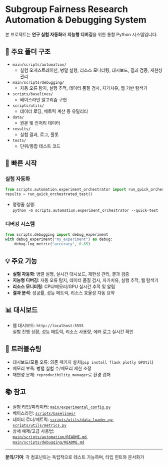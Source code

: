 # Subgroup Fairness Research Automation & Debugging System

본 프로젝트는 **연구 실험 자동화**와 **지능형 디버깅**을 위한 통합 Python 시스템입니다.

## 📁 주요 폴더 구조

- `main/scripts/automation/`  
  - 실험 오케스트레이션, 병렬 실행, 리소스 모니터링, 대시보드, 결과 검증, 재현성 관리  
- `main/scripts/debugging/`  
  - 자동 오류 탐지, 실행 추적, 데이터 품질 검사, 자가치유, 웹 기반 탐색기  
- `scripts/baselines/`  
  - 베이스라인 알고리즘 구현  
- `scripts/utils/`  
  - 데이터 로딩, 메트릭 계산 등 유틸리티  
- `data/`  
  - 원본 및 전처리 데이터  
- `results/`  
  - 실험 결과, 로그, 플롯  
- `tests/`  
  - 단위/통합 테스트 코드

## 🚀 빠른 시작

### 실험 자동화

```python
from scripts.automation.experiment_orchestrator import run_quick_orchestrated_test
results = run_quick_orchestrated_test()
```
- 명령줄 실행:  
  `python -m scripts.automation.experiment_orchestrator --quick-test`

### 디버깅 시스템

```python
from scripts.debugging import debug_experiment
with debug_experiment("my_experiment") as debug:
    debug.log_metric("accuracy", 0.85)
```

## 💡 주요 기능

- **실험 자동화**: 병렬 실행, 실시간 대시보드, 재현성 관리, 결과 검증
- **지능형 디버깅**: 자동 오류 탐지, 데이터 품질 검사, 자가치유, 실행 추적, 웹 탐색기
- **리소스 모니터링**: CPU/메모리/GPU 실시간 추적 및 알림
- **결과 분석**: 성공률, 성능 메트릭, 리소스 효율성 자동 요약

## 📊 대시보드

- 웹 대시보드: `http://localhost:5555`  
  실험 진행 상황, 성능 메트릭, 리소스 사용량, 에러 로그 실시간 확인

## 🔧 트러블슈팅

- 대시보드/모듈 오류: 의존 패키지 설치(`pip install flask plotly GPUtil`)
- 메모리 부족: 병렬 실험 수/메모리 제한 조정
- 재현성 문제: `reproducibility_manager`로 환경 캡처

## 📚 참고

- 실험 타입/파라미터: [`main/experimental_config.py`](main/experimental_config.py)
- 베이스라인: [`scripts/baselines/`](scripts/baselines/)
- 데이터 로더/메트릭: [`scripts/utils/data_loader.py`](scripts/utils/data_loader.py), [`scripts/utils/metrics.py`](scripts/utils/metrics.py)
- 상세 예제/고급 사용법:  
  [`main/scripts/automation/README.md`](main/scripts/automation/README.md),  
  [`main/scripts/debugging/README.md`](main/scripts/debugging/README.md)

---

**문의/기여**: 각 컴포넌트는 독립적으로 테스트 가능하며, 타입 힌트와 문서화가
